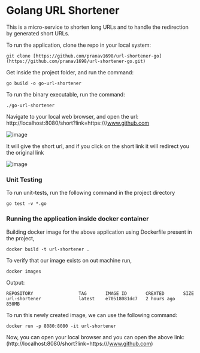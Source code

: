# Golang URL Shortener

This is a micro-service to shorten long URLs and to handle the redirection by generated short URLs.

To run the application, clone the repo in your local system:

```
git clone [https://github.com/pranav1698/url-shortener-go](https://github.com/pranav1698/url-shortener-go.git)
```

Get inside the project folder, and run the command:

```
go build -o go-url-shortener 
```

To run the binary executable, run the command:

```
./go-url-shortener
```

Navigate to your local web browser, and open the url: http://localhost:8080/short?link=https:///www.github.com

![image](https://user-images.githubusercontent.com/34754265/225319007-0b344726-9ce4-45c2-b3bc-4377f8431a0f.png)

It will give the short url, and if you click on the short link it will redirect you the original link

![image](https://user-images.githubusercontent.com/34754265/225319309-89b4df33-c91e-4d72-9555-583999237684.png)

### Unit Testing
To run unit-tests, run the following command in the project directory

```
go test -v *.go
```

### Running the application inside docker container

Building docker image for the above application using Dockerfile present in the project,

```
docker build -t url-shortener .
```

To verify that our image exists on out machine run,

```
docker images
```

Output:

```
REPOSITORY                 TAG       IMAGE ID       CREATED       SIZE
url-shortener              latest    e70518081dc7   2 hours ago   850MB
```

To run this newly created image, we can use the following command:

```
docker run -p 8080:8080 -it url-shortener
```

Now, you can open your local browser and you can open the above link: (http://localhost:8080/short?link=https:///www.github.com)
